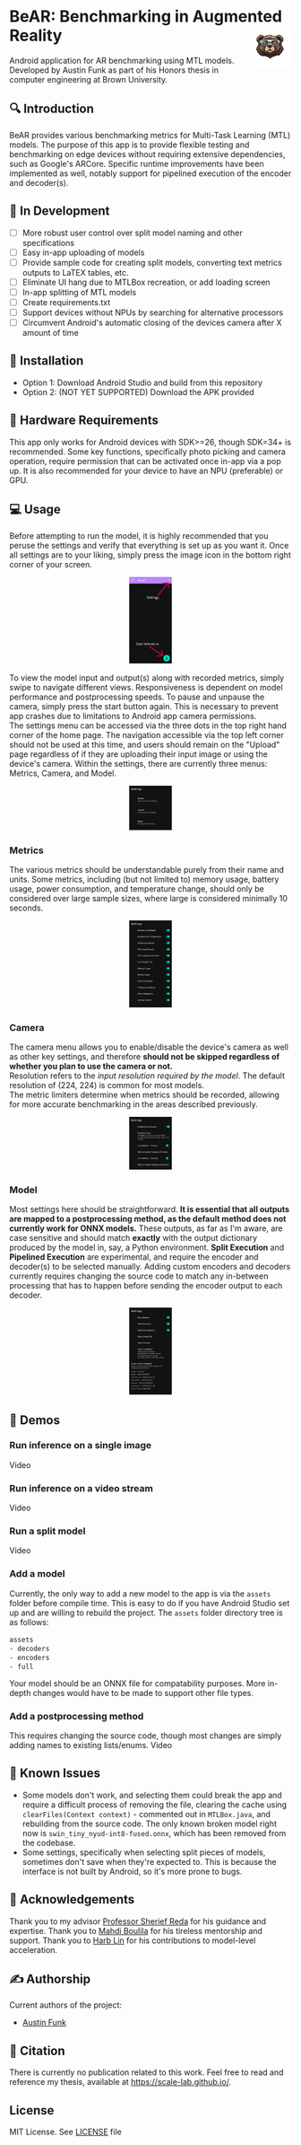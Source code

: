 # BeAR: Benchmarking in Augmented Reality<img align="right" width="15%" src="img/BeAR.png">
Android application for AR benchmarking using MTL models. Developed by Austin Funk as part of his Honors thesis in computer engineering at Brown University.
## 🔍 Introduction
BeAR provides various benchmarking metrics for Multi-Task Learning (MTL) models. The purpose of this app is to provide flexible testing and benchmarking on edge devices without requiring extensive dependencies, such as Google's ARCore. Specific runtime improvements have been implemented as well, notably support for pipelined execution of the encoder and decoder(s).
## 📢 In Development
- [ ] More robust user control over split model naming and other specifications
- [ ] Easy in-app uploading of models
- [ ] Provide sample code for creating split models, converting text metrics outputs to LaTEX tables, etc.
- [ ] Eliminate UI hang due to MTLBox recreation, or add loading screen
- [ ] In-app splitting of MTL models
- [ ] Create requirements.txt
- [ ] Support devices without NPUs by searching for alternative processors
- [ ] Circumvent Android's automatic closing of the devices camera after X amount of time
## 📏 Installation
- Option 1: Download Android Studio and build from this repository
- Option 2: (NOT YET SUPPORTED) Download the APK provided
## 🔧 Hardware Requirements
This app only works for Android devices with SDK>=26, though SDK=34+ is recommended. Some key functions, specifically photo picking and camera operation, require permission that can be activated once in-app via a pop up. It is also recommended for your device to have an NPU (preferable) or GPU.
## 💻 Usage
Before attempting to run the model, it is highly recommended that you peruse the settings and verify that everything is set up as you want it. Once all settings are to your liking, simply press the image icon in the bottom right corner of your screen.<br />
<div align="center">
  <img width="15%" src="img/BeAR_home.jpg"><br />
</div>

To view the model input and output(s) along with recorded metrics, simply swipe to navigate different views. Responsiveness is dependent on model performance and postprocessing speeds. To pause and unpause the camera, simply press the start button again. This is necessary to prevent app crashes due to limitations to Android app camera permissions.<br />
The settings menu can be accessed via the three dots in the top right hand corner of the home page. The navigation accessible via the top left corner should not be used at this time, and users should remain on the "Upload" page regardless of if they are uploading their input image or using the device's camera. Within the settings, there are currently three menus: Metrics, Camera, and Model.<br />
<div align="center">
  <img width="15%" src="img/BeAR_settings.jpg"><br />
</div>

### Metrics
The various metrics should be understandable purely from their name and units. Some metrics, including (but not limited to) memory usage, battery usage, power consumption, and temperature change, should only be considered over large sample sizes, where large is considered minimally 10 seconds.<br />
<div align="center">
  <img width="15%" src="img/BeAR_metrics.jpg"><br />
</div>

### Camera
The camera menu allows you to enable/disable the device's camera as well as other key settings, and therefore **should not be skipped regardless of whether you plan to use the camera or not.**<br />
Resolution refers to the *input resolution required by the model*. The default resolution of (224, 224) is common for most models.<br />
The metric limiters determine when metrics should be recorded, allowing for more accurate benchmarking in the areas described previously.<br />
<div align="center">
  <img width="15%" src="img/BeAR_camera.jpg"><br />
</div>

### Model
Most settings here should be straightforward. **It is essential that all outputs are mapped to a postprocessing method, as the default method does not currently work for ONNX models.** These outputs, as far as I'm aware, are case sensitive and should match **exactly** with the output dictionary produced by the model in, say, a Python environment. **Split Execution** and **Pipelined Execution** are experimental, and require the encoder and decoder(s) to be selected manually. Adding custom encoders and decoders currently requires changing the source code to match any in-between processing that has to happen before sending the encoder output to each decoder.<br />
<div align="center">
  <img width="15%" src="img/BeAR_model.jpg"><br />
</div>

## 🤖 Demos
### Run inference on a single image
Video
### Run inference on a video stream
Video
### Run a split model
Video
### Add a model
Currently, the only way to add a new model to the app is via the `assets` folder before compile time. This is easy to do if you have Android Studio set up and are willing to rebuild the project. The `assets` folder directory tree is as follows:
```
assets
- decoders
- encoders
- full
```
Your model should be an ONNX file for compatability purposes. More in-depth changes would have to be made to support other file types.
### Add a postprocessing method
This requires changing the source code, though most changes are simply adding names to existing lists/enums.
Video

## 🔨 Known Issues
- Some models don't work, and selecting them could break the app and require a difficult process of removing the file, clearing the cache using `clearFiles(Context context)` - commented out in `MTLBox.java`, and rebuilding from the source code. The only known broken model right now is `swin_tiny_nyud-int8-fused.onnx`, which has been removed from the codebase.
- Some settings, specifically when selecting split pieces of models, sometimes don't save when they're expected to. This is because the interface is not built by Android, so it's more prone to bugs.

## 🙌 Acknowledgements
Thank you to my advisor [Professor Sherief Reda](https://scale-lab.github.io/) for his guidance and expertise. Thank you to [Mahdi Boulila](https://github.com/MahdiBoulila) for his tireless mentorship and support. Thank you to [Harb Lin](https://engineering.brown.edu/people/shangran-lin) for his contributions to model-level acceleration.
## ✍️ Authorship
Current authors of the project:
- [Austin Funk](https://austin-funk.github.io/)

## 📖 Citation
There is currently no publication related to this work. Feel free to read and reference my thesis, available at https://scale-lab.github.io/.

## License
MIT License. See [LICENSE](LICENSE) file
